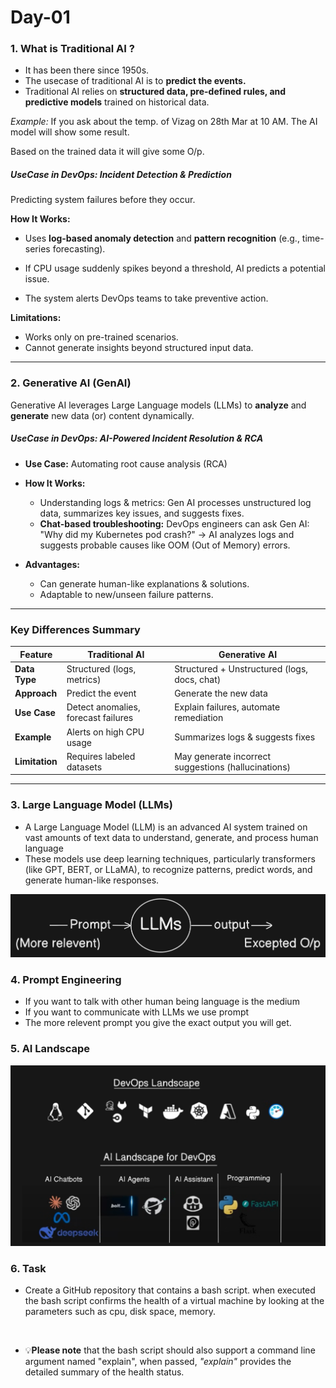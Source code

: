 # Day-01

### 1. What is Traditional AI ?
- It has been there since 1950s. 
- The usecase of traditional AI is to **predict the events.**
- Traditional AI relies on **structured data, pre-defined rules, and predictive models** trained on historical data.

*Example:* If you ask about the temp. of Vizag on 28th Mar at 10 AM. The AI model will show some result. 

Based on the trained data it will give some O/p. 


##### UseCase in DevOps: Incident Detection & Prediction

Predicting system failures before they occur.

**How It Works:**
- Uses **log-based anomaly detection** and **pattern recognition** (e.g., time-series forecasting).

- If CPU usage suddenly spikes beyond a threshold, AI predicts a potential issue.

- The system alerts DevOps teams to take preventive action.


**Limitations:**
- Works only on pre-trained scenarios.
- Cannot generate insights beyond structured input data.



---

### 2. Generative AI (GenAI) 

Generative AI leverages Large Language models (LLMs) to **analyze** and **generate** new data (or) content dynamically. 

##### UseCase in DevOps:  AI-Powered Incident Resolution & RCA

- **Use Case:** Automating root cause analysis (RCA) 

- **How It Works:**
    - Understanding logs & metrics: Gen AI processes unstructured log data, summarizes key issues, and suggests fixes.
    - **Chat-based troubleshooting:** DevOps engineers can ask Gen AI:
"Why did my Kubernetes pod crash?" → AI analyzes logs and suggests probable causes like OOM (Out of Memory) errors.

- **Advantages:**
  - Can generate human-like explanations & solutions.
  - Adaptable to new/unseen failure patterns.

---

### Key Differences Summary
| Feature            | Traditional AI                     | Generative AI                     |
|-------------------|--------------------------------|--------------------------------|
| **Data Type**      | Structured (logs, metrics)    | Structured + Unstructured (logs, docs, chat)  |
| **Approach**       | Predict the event | Generate the new data |
| **Use Case**       | Detect anomalies, forecast failures | Explain failures, automate remediation |
| **Example**        | Alerts on high CPU usage       | Summarizes logs & suggests fixes |
| **Limitation**     | Requires labeled datasets     | May generate incorrect suggestions (hallucinations) |

---

### 3. Large Language Model (LLMs)

- A Large Language Model (LLM) is an advanced AI system trained on vast amounts of text data to understand, generate, and process human language
- These models use deep learning techniques, particularly transformers (like GPT, BERT, or LLaMA), to recognize patterns, predict words, and generate human-like responses.

![LLMs](../assets/LLMs-dig.png)

### 4. Prompt Engineering 
- If you want to talk with other human being language is the medium 
- If you want to communicate with LLMs we use prompt 
- The more relevent prompt you give the exact output you will get.

### 5. AI Landscape

![LLMs Landscape](../assets/landscape.png)


### 6. Task 
- Create a GitHub repository that contains a bash script. when executed the bash script confirms the health of a virtual machine by looking at the parameters such as cpu, disk space, memory. 
<br>
   
- 💡**Please note** that the bash script should also support a command line argument named "explain", when passed, *"explain"* provides the detailed summary of the health status.

